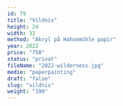 ```yaml
---
id: 79
title: "Vildnis"
height: 24
width: 32
method: "Akryl på Hahnemühle papir"
year: 2022
price: "750"
status: "privat"
fileName: "2022-wilderness.jpg"
medie: "paperpainting"
draft: "false"
slug: "vildnis"
weight: "190"
---
```

